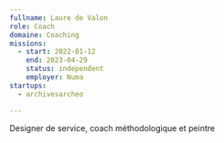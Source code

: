 ```yaml
---
fullname: Laure de Valon
role: Coach
domaine: Coaching
missions:
  - start: 2022-01-12
    end: 2023-04-29
    status: independent
    employer: Numa
startups:
  - archivesarcheo

---
```

Designer de service, coach méthodologique et peintre
